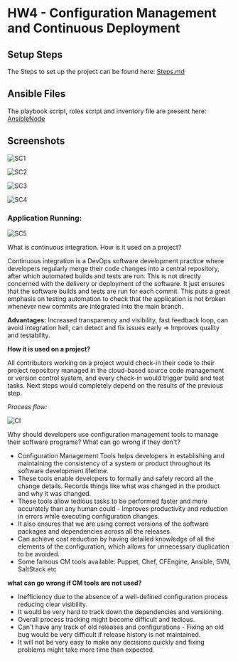# HW4 - Configuration Management and Continuous Deployment

## Setup Steps

The Steps to set up the project can be found here: [Steps.md](Steps.md)

## Ansible Files

The playbook script, roles script and inventory file are present here: [AnsibleNode](AnsibleNode)

## Screenshots
![SC1](https://github.ncsu.edu/smadhur/HW4-510/blob/master/Screenshots/Screenshot1.PNG)

![SC2](https://github.ncsu.edu/smadhur/HW4-510/blob/master/Screenshots/Screenshot2.PNG)

![SC3](https://github.ncsu.edu/smadhur/HW4-510/blob/master/Screenshots/Screenshot3.PNG)

![SC4](https://github.ncsu.edu/smadhur/HW4-510/blob/master/Screenshots/Screenshot4.PNG)

### Application Running:
![SC5](https://github.ncsu.edu/smadhur/HW4-510/blob/master/Screenshots/Screenshot5.PNG)


What is continuous integration. How is it used on a project?

Continuous integration is a DevOps software development practice where developers regularly merge their code changes into a central repository, after which automated builds and tests are run. This is not directly concerned with the delivery or deployment of the software. It just ensures that the software builds and tests are run for each commit. This puts a great emphasis on testing automation to check that the application is not broken whenever new commits are integrated into the main branch.

**Advantages:** Increased transparency and visibility, fast feedback loop, can avoid integration hell, can detect and fix issues early => Improves quality and testability.

**How it is used on a project?**

All contributors working on a project would check-in their code to their project repository managed in the cloud-based source code management or version control system, and every check-in would trigger build and test tasks. Next steps would completely depend on the 
results of the previous step.

*Process flow:*

![CI](https://github.ncsu.edu/smadhur/HW4-510/blob/master/Screenshots/CI.PNG)


Why should developers use configuration management tools to manage their software programs? What can go wrong if they don't?

- Configuration Management Tools helps developers in establishing and maintaining the consistency of a system or product throughout its software development lifetime.
- These tools enable developers to formally and safely record all the change details. Records things like what was changed in the product and why it was changed.
- These tools allow tedious tasks to be performed faster and more accurately than any human could - Improves productivity and reduction in errors while executing configuration changes.
- It also ensures that we are using correct versions of the software packages and dependencies across all the releases.
- Can achieve cost reduction by having detailed knowledge of all the elements of the configuration, which allows for unnecessary duplication to be avoided.
- Some famous CM tools available: Puppet, Chef, CFEngine, Ansible, SVN, SaltStack etc

**what can go wrong if CM tools are not used?**
- Inefficiency due to the absence of a well-defined configuration process reducing clear visibility.
- It would be very hard to track down the dependencies and versioning.
- Overall process tracking might become difficult and tedious.
- Can't have any track of old releases and configurations - Fixing an old bug would be very difficult if release history is not maintained.
- It will not be very easy to make any decisions quickly and fixing problems might take more time than expected.
